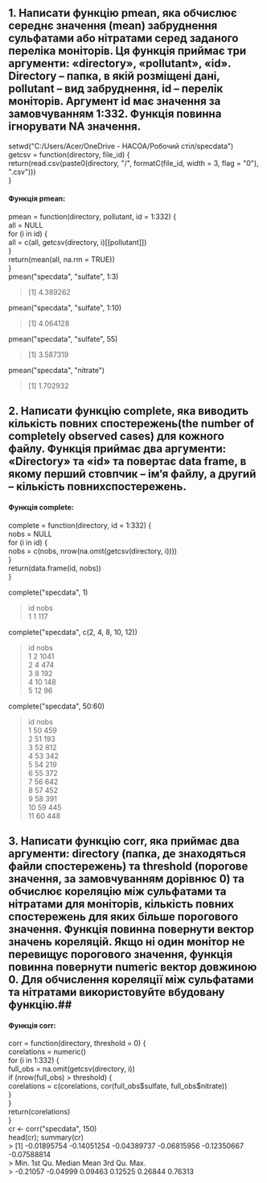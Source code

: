 ## 1.	Написати функцію pmean, яка обчислює середнє значення (mean) забруднення сульфатами або нітратами серед заданого переліка моніторів. Ця функція приймає три аргументи: «directory», «pollutant», «id». Directory – папка, в якій розміщені дані, pollutant – вид забруднення, id – перелік моніторів. Аргумент id має значення за замовчуванням 1:332. Функція повинна ігнорувати NA значення. ## 
setwd("C:/Users/Acer/OneDrive - НАСОА/Робочий стіл/specdata") <br>
getcsv = function(directory, file_id) { <br>
  return(read.csv(paste0(directory, "/", formatC(file_id, width = 3, flag = "0"), ".csv"))) <br>
} <br> 
<h4>Функція pmean:</h4> 
pmean = function(directory, pollutant, id = 1:332) { <br>
  all = NULL <br>
  for (i in id) { <br>
    all = c(all, getcsv(directory, i)[[pollutant]]) <br>
  } <br>
  return(mean(all, na.rm = TRUE)) <br>
} <br>
pmean("specdata", "sulfate", 1:3) <br>

> [1] 4.389262

pmean("specdata", "sulfate", 1:10)
> [1] 4.064128

pmean("specdata", "sulfate", 55)
> [1] 3.587319

pmean("specdata", "nitrate")
> [1] 1.702932

## 2.	Написати функцію complete, яка виводить кількість повних спостережень(the number of completely observed cases) для кожного файлу. Функція приймає два аргументи: «Directory» та «id» та повертає data frame, в якому перший стовпчик – ім’я файлу, а другий – кількість повнихспостережень. ##
<h4>Функція complete:</h4>
complete = function(directory, id = 1:332) { <br> 
  nobs = NULL <br>
  for (i in id) { <br>
    nobs = c(nobs, nrow(na.omit(getcsv(directory, i)))) <br>
  } <br>
  return(data.frame(id, nobs)) <br>
} <br>

complete("specdata", 1)
>   id nobs <br>
> 1  1  117 <br>

complete("specdata", c(2, 4, 8, 10, 12))
>   id nobs <br>
> 1  2 1041 <br>
> 2  4  474 <br>
> 3  8  192 <br>
> 4 10  148 <br>
> 5 12   96 <br>

complete("specdata", 50:60)
 >  id nobs <br>
> 1  50  459 <br>
> 2  51  193 <br>
> 3  52  812 <br>
> 4  53  342 <br>
> 5  54  219 <br>
> 6  55  372 <br>
> 7  56  642 <br>
> 8  57  452 <br>
> 9  58  391 <br>
> 10 59  445 <br>
> 11 60  448 <br>

## 3.	Написати функцію corr, яка приймає два аргументи: directory (папка, де знаходяться файли спостережень) та threshold (порогове значення, за замовчуванням дорівнює 0) та обчислює кореляцію між сульфатами та нітратами для моніторів, кількість повних спостережень для яких більше порогового значення. Функція повинна повернути вектор значень кореляцій. Якщо ні один монітор не перевищує порогового значення, функція повинна повернути numeric вектор довжиною 0. Для обчислення кореляції між сульфатами та нітратами використовуйте вбудовану функцію.##
<h4>Функція corr:</h4>
corr = function(directory, threshold = 0) { <br> 
  corelations = numeric() <br>
  for (i in 1:332) { <br>
    full_obs = na.omit(getcsv(directory, i)) <br>
    if (nrow(full_obs) > threshold) { <br>
      corelations = c(corelations, cor(full_obs$sulfate, full_obs$nitrate)) <br>
    } <br>
  } <br>
  return(corelations) <br>
} <br>
cr <- corr("specdata", 150) <br>
head(cr); summary(cr) <br>
> [1] -0.01895754 -0.14051254 -0.04389737 -0.06815956 -0.12350667 -0.07588814 <br>
  >   Min.  1st Qu.   Median     Mean  3rd Qu.     Max.  <br>
> -0.21057 -0.04999  0.09463  0.12525  0.26844  0.76313  <br>
